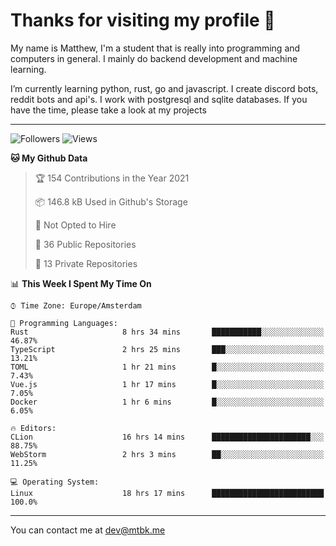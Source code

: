 # Thanks for visiting my profile 👋
My name is Matthew, I'm a student that is really into programming and computers in general. I mainly do backend development and machine learning.

I’m currently learning python, rust, go and javascript. I create discord bots, reddit bots and api's. I work with postgresql and sqlite databases. If you have the time, please take a look at my projects

---
![Followers](https://img.shields.io/github/followers/DankDumpster?style=social)
![Views](https://komarev.com/ghpvc/?username=DankDumpster&style=flat-square&color=green)
<!--START_SECTION:waka-->
**🐱 My Github Data** 

> 🏆 154 Contributions in the Year 2021
 > 
> 📦 146.8 kB Used in Github's Storage 
 > 
> 🚫 Not Opted to Hire
 > 
> 📜 36 Public Repositories 
 > 
> 🔑 13 Private Repositories  
 > 
📊 **This Week I Spent My Time On** 

```text
⌚︎ Time Zone: Europe/Amsterdam

💬 Programming Languages: 
Rust                     8 hrs 34 mins       ███████████░░░░░░░░░░░░░░   46.87% 
TypeScript               2 hrs 25 mins       ███░░░░░░░░░░░░░░░░░░░░░░   13.21% 
TOML                     1 hr 21 mins        █░░░░░░░░░░░░░░░░░░░░░░░░   7.43% 
Vue.js                   1 hr 17 mins        █░░░░░░░░░░░░░░░░░░░░░░░░   7.05% 
Docker                   1 hr 6 mins         █░░░░░░░░░░░░░░░░░░░░░░░░   6.05%

🔥 Editors: 
CLion                    16 hrs 14 mins      ██████████████████████░░░   88.75% 
WebStorm                 2 hrs 3 mins        ██░░░░░░░░░░░░░░░░░░░░░░░   11.25%

💻 Operating System: 
Linux                    18 hrs 17 mins      █████████████████████████   100.0%

```


<!--END_SECTION:waka-->
-------

You can contact me at dev@mtbk.me
